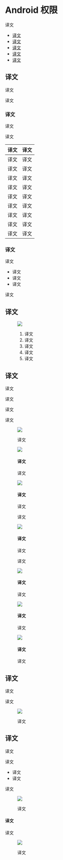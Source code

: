 <div class="article__intro">

[en]: <> (Android permissions)
# Android 权限

[en]: <> (Permission requests should be simple, transparent, and understandable.)
译文

<nav>

[en]: <> (Usage)
[en]: <> (Anatomy)
[en]: <> (Request types)
[en]: <> (Runtime permissions)
[en]: <> (Denied permissions)
* [译文](#usage)
* [译文](#anatomy)
* [译文](#request-types)
* [译文](#runtime-permissions)
* [译文](#denied-permissions)

</nav></div><div class="article__body">

[en]: <> (Usage)
<h2 id="usage">译文</h2>

[en]: <> (Android apps have limited permissions associated with them by default. If your app selected to apply “normal” permissions, the system automatically grants those without user input.)
译文

[en]: <> (For permissions that extend beyond the scope of normal permissions, the user must explicitly grant those permissions. These are classified according to the following groups.)
译文

[en]: <> (Permission groups)
### 译文

<div class="mdui-row-sm-2"><div class="mdui-col">

[en]: <> (Permissions are divided into nine groups, allowing users to grant all permissions encompassed by a single action by bundling them together as a group.)
译文

[en]: <> (For example, to provide a user with permission to view, edit, and add Contacts, it’s more efficient to group these permissions into a single permission group \(called Contacts\) than to request each individually.)
译文

</div><div class="mdui-col">

[en]: <> (Permission Group   | Description)
[en]: <> (---------          |----------)
[en]: <> (Calendar           | Managing calendars)
[en]: <> (Camera             | Taking photos and recording videos)
[en]: <> (Contacts           | Managing contacts)
[en]: <> (Location           | Current device location)
[en]: <> (Microphone         | Audio recording)
[en]: <> (Phone              | Dialing and managing phone calls)
[en]: <> (Body Sensors       | Heart rate and similar data)
[en]: <> (SMS                | Sending and viewing messages)
[en]: <> (Storage            | Storage)

译文     | 译文
--------|----------
译文     | 译文
译文     | 译文
译文     | 译文
译文     | 译文
译文     | 译文
译文     | 译文
译文     | 译文
译文     | 译文
译文     | 译文

</div></div>

[en]: <> (Demonstrated intent)
### 译文

[en]: <> (A user may perform an action that demonstrates clear intent, such as:)
译文

[en]: <> (Taking a picture)
[en]: <> (Selecting a contact)
[en]: <> (Starting a call or text message)
* 译文
* 译文
* 译文

[en]: <> (In these cases, the user’s action clearly demonstrates their intent, and no permission dialog is needed or authorized.)
译文

[en]: <> (Anatomy)
<h2 id="anatomy">译文</h2>

<figure>

![]({assets_path}/platform-guidance/android-permissions/as-permissions-anatomy.png)

<figcaption>

[en]: <> (Permission group icon)
[en]: <> (App name)
[en]: <> (“Never ask again” check box \(This is displayed if a user denies a permission twice\))
[en]: <> (Indicator for multiple dialogs)
[en]: <> (Action)
1. 译文
2. 译文
3. 译文
4. 译文
5. 译文

</figcaption></figure>

[en]: <> (Request types)
<h2 id="request-types">译文</h2>

[en]: <> (Your permissions strategy depends on the clarity and importance of the permission type you are requesting. Each strategy offers a different way of introducing permissions to the user.)
译文

[en]: <> (*Critical permissions* should be requested up-front.)
译文

[en]: <> (*Secondary permissions* may be requested in-context.)
译文

[en]: <> (Permissions that are less clear should provide education about what the permission involves, whether done up-front or in context.)
译文

<figure>

![]({assets_path}/platform-guidance/android-permissions/communication-permissions-request-chart.png)

<figcaption>

[en]: <> (Determine the clarity and importance level of each permission.)
译文

</figcaption></figure><div class="mdui-row-sm-2"><div class="mdui-col"><figure>

![]({assets_path}/platform-guidance/android-permissions/communication-permissions-request1.png)

<figcaption>

[en]: <> (Educate before asking)
#### 译文

[en]: <> (If your app has a “warm welcome,” use it to explain what your app does and why unexpected permissions will be requested.)
译文

</figcaption></figure></div><div class="mdui-col"><figure>

![]({assets_path}/platform-guidance/android-permissions/communication-permissions-request2.png)

<figcaption>

[en]: <> (Ask up-front)
#### 译文

[en]: <> (Only ask for critical and obvious permissions on first launch.)
译文

[en]: <> (Because users expect a messaging app to request SMS permissions, requesting it up-front makes sense.)
译文

</figcaption></figure></div></div><div class="mdui-row-sm-2"><div class="mdui-col"><figure>

![]({assets_path}/platform-guidance/android-permissions/communication-permissions-request3.png)

<figcaption>

[en]: <> (Ask in context)
#### 译文

[en]: <> (Wait until a feature is invoked to request permission.)
译文

[en]: <> (Users are more likely to allow a permission when they want to use the feature it enables.)
译文

</figcaption></figure></div><div class="mdui-col"><figure>

![]({assets_path}/platform-guidance/android-permissions/communication-permissions-request4.png)

<figcaption>

[en]: <> (Educate in context)
#### 译文

[en]: <> (Explaining a permission in context helps gauge user interest and improve comprehension of the permission.)
译文

</figcaption></figure></div></div><div class="mdui-row-sm-2"><div class="mdui-col"><figure>

![]({assets_path}/platform-guidance/android-permissions/communication-permissions-request5.png)

<figcaption>

[en]: <> (Provide an immediate benefit)
#### 译文

[en]: <> (Provide instant gratification to make accepting a permission feel justified.)
译文

</figcaption></figure></div><div class="mdui-col"><figure>

![]({assets_path}/platform-guidance/android-permissions/communication-permissions-request6a.png)

<figcaption>

[en]: <> (Only ask for relevant permissions)
#### 译文

[en]: <> (When more than one permission is needed for a feature to work, only ask for those permissions and nothing else.)
译文

</figcaption></figure></div></div>

[en]: <> (Runtime permissions)
<h2 id="runtime-permissions">译文</h2>

<div class="mdui-row-sm-2"><div class="mdui-col">

[en]: <> (Apps may request permission to access information or use device capabilities at any time after installation. When a user needs to perform an action in an app, such as using the device camera, the app may request permission at that moment.)
译文

[en]: <> (Users may also allow or deny the permissions of any app from Android Settings anytime after installation.)
译文

</div><div class="mdui-col"><figure>

![]({assets_path}/platform-guidance/android-permissions/communication-permissions-runtime1.png)

<figcaption>

[en]: <> (Example of an app requesting permission)
译文

</figcaption></figure></div></div>

[en]: <> (Denied permissions)
<h2 id="denied-permissions">译文</h2>

<div class="mdui-row-sm-2"><div class="mdui-col">

[en]: <> (Provide feedback whenever a permission is denied. Because denying permissions may prevent a feature from working as intended, whenever a permission is denied it should be explained to the user.)
译文

[en]: <> (Permission denials occur in one of two ways:)
译文

[en]: <> (A permission request is denied by the user)
[en]: <> (A permission is silently denied without warning because a user once selected “Don’t ask again” from a previous permission request)
* 译文
* 译文

[en]: <> (To ensure that features requiring permission always behave as intended, the app should state that permission is needed and provide a way to allow it.)
译文

</div><div class="mdui-col"><figure>

![]({assets_path}/platform-guidance/android-permissions/communication-permissions-deny1.png)

<figcaption>

[en]: <> (A snackbar displays the need for permission in order to use an audio feature.)
译文

</figcaption></figure></div></div><div class="mdui-row-sm-2"><div class="mdui-col">

[en]: <> (Critical permissions)
#### 译文

[en]: <> (If the app can no longer run because a critical permission has been denied, explain why that permission must be allowed and offer a button to open Settings so the user can allow it.)
译文

</div><div class="mdui-col"><figure>

![]({assets_path}/platform-guidance/android-permissions/communication-permissions-deny2.png)

<figcaption>

[en]: <> (A screen explains that a permission is needed for an app to function, with a link to allow that permission in Settings.)
译文

</figcaption></figure></div></div></div>
